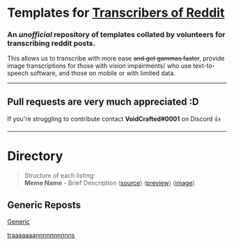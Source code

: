 # Templates for [Transcribers of Reddit](https://reddit.com/r/transcribersofreddit)

### An ***unofficial*** repository of templates collated by volunteers for transcribing reddit posts. 

This allows us to transcribe with more ease ~~and get gammas faster~~, provide image transcriptions for those with vision impairments/ who use text-to-speech software, and those on mobile or with limited data.

---

## Pull requests are very much appreciated :D
If you're struggling to contribute contact **VoidCrafted#0001** on Discord :+1:

---

# Directory

> Structure of each listing:  
> **Meme Name** - Brief Description ([source](/))
 ([preview](/))
 ([image](/))
 
## Generic Reposts

[Generic](generic/README.MD)

[traaaaaaannnnnnnnnns](traa/README.md)